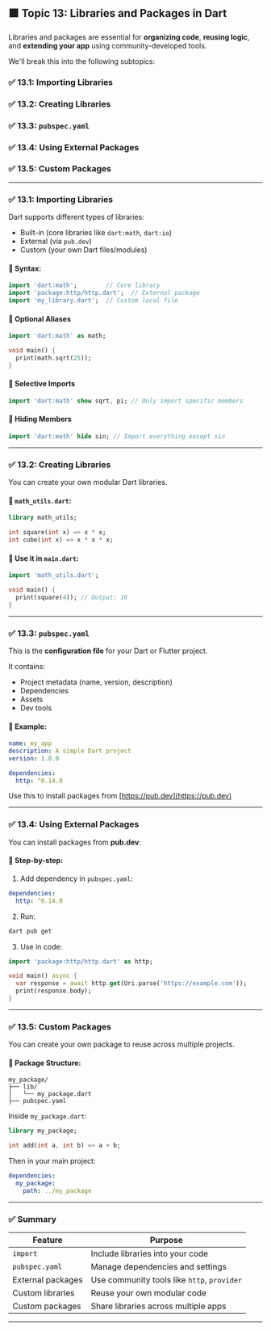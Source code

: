 ## 🟩 **Topic 13: Libraries and Packages in Dart**

Libraries and packages are essential for **organizing code**, **reusing logic**, and **extending your app** using community-developed tools.

We'll break this into the following subtopics:

### ✅ 13.1: Importing Libraries

### ✅ 13.2: Creating Libraries

### ✅ 13.3: `pubspec.yaml`

### ✅ 13.4: Using External Packages

### ✅ 13.5: Custom Packages

---

### ✅ **13.1: Importing Libraries**

Dart supports different types of libraries:

* Built-in (core libraries like `dart:math`, `dart:io`)
* External (via `pub.dev`)
* Custom (your own Dart files/modules)

#### 🔹 Syntax:

```dart
import 'dart:math';        // Core library
import 'package:http/http.dart';  // External package
import 'my_library.dart';  // Custom local file
```

#### 🔹 Optional Aliases

```dart
import 'dart:math' as math;

void main() {
  print(math.sqrt(25));
}
```

#### 🔹 Selective Imports

```dart
import 'dart:math' show sqrt, pi; // Only import specific members
```

#### 🔹 Hiding Members

```dart
import 'dart:math' hide sin; // Import everything except sin
```

---

### ✅ **13.2: Creating Libraries**

You can create your own modular Dart libraries.

#### 🔹 `math_utils.dart`:

```dart
library math_utils;

int square(int x) => x * x;
int cube(int x) => x * x * x;
```

#### 🔹 Use it in `main.dart`:

```dart
import 'math_utils.dart';

void main() {
  print(square(4)); // Output: 16
}
```

---

### ✅ **13.3: `pubspec.yaml`**

This is the **configuration file** for your Dart or Flutter project.

It contains:

* Project metadata (name, version, description)
* Dependencies
* Assets
* Dev tools

#### 🔹 Example:

```yaml
name: my_app
description: A simple Dart project
version: 1.0.0

dependencies:
  http: ^0.14.0
```

Use this to install packages from [https://pub.dev](https://pub.dev)

---

### ✅ **13.4: Using External Packages**

You can install packages from **pub.dev**:

#### 🔹 Step-by-step:

1. Add dependency in `pubspec.yaml`:

```yaml
dependencies:
  http: ^0.14.0
```

2. Run:

```bash
dart pub get
```

3. Use in code:

```dart
import 'package:http/http.dart' as http;

void main() async {
  var response = await http.get(Uri.parse('https://example.com'));
  print(response.body);
}
```

---

### ✅ **13.5: Custom Packages**

You can create your own package to reuse across multiple projects.

#### 📁 Package Structure:

```
my_package/
├── lib/
│   └── my_package.dart
├── pubspec.yaml
```

Inside `my_package.dart`:

```dart
library my_package;

int add(int a, int b) => a + b;
```

Then in your main project:

```yaml
dependencies:
  my_package:
    path: ../my_package
```

---

### ✅ Summary

| Feature           | Purpose                                     |
| ----------------- | ------------------------------------------- |
| `import`          | Include libraries into your code            |
| `pubspec.yaml`    | Manage dependencies and settings            |
| External packages | Use community tools like `http`, `provider` |
| Custom libraries  | Reuse your own modular code                 |
| Custom packages   | Share libraries across multiple apps        |

---
 